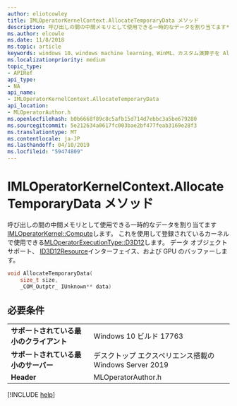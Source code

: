```yaml
---
author: eliotcowley
title: IMLOperatorKernelContext.AllocateTemporaryData メソッド
description: 呼び出しの間の中間メモリとして使用できる一時的なデータを割り当てます**IMLOperatorKernel::Compute**します。
ms.author: elcowle
ms.date: 11/8/2018
ms.topic: article
keywords: windows 10、windows machine learning、WinML、カスタム演算子を AllocateTemporaryData
ms.localizationpriority: medium
topic_type:
- APIRef
api_type:
- NA
api_name:
- IMLOperatorKernelContext.AllocateTemporaryData
api_location:
- MLOperatorAuthor.h
ms.openlocfilehash: b0b6668f89c8c5afb15d714d7ebbc3a5be679280
ms.sourcegitcommit: 5e212634a0617fc003bae2bf477feab3169e28f3
ms.translationtype: MT
ms.contentlocale: ja-JP
ms.lasthandoff: 04/10/2019
ms.locfileid: "59474809"
---
```

# <a name="imloperatorkernelcontextallocatetemporarydata-method"></a>IMLOperatorKernelContext.AllocateTemporaryData メソッド

呼び出しの間の中間メモリとして使用できる一時的なデータを割り当てます[IMLOperatorKernel::Compute](IMLOperatorKernel_Compute.md)します。 これを使用して登録されているカーネルで使用できる[MLOperatorExecutionType::D3D12](MLOperatorExecutionType.md)します。 データ オブジェクト サポート、 [ID3D12Resource](https://docs.microsoft.com/windows/desktop/api/d3d12/nn-d3d12-id3d12resource)インターフェイス、および GPU のバッファーします。

```cpp
void AllocateTemporaryData(
    size_t size, 
    _COM_Outptr_ IUnknown** data)
```

## <a name="requirements"></a>必要条件

| | |
|-|-|
| **サポートされている最小のクライアント** | Windows 10 ビルド 17763 |
| **サポートされている最小のサーバー** | デスクトップ エクスペリエンス搭載の Windows Server 2019 |
| **Header** | MLOperatorAuthor.h |

[!INCLUDE [help](../includes/get-help.md)]
